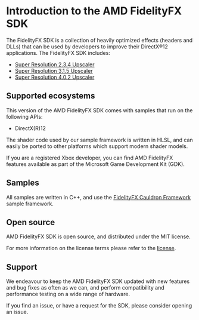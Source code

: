 <!-- @page page_getting-started_index Introduction to the MD FidelityFX SDK -->

<h1>Introduction to the AMD FidelityFX SDK</h1>

The FidelityFX SDK is a collection of heavily optimized effects (headers and DLLs) that can be used by developers to improve their DirectX®12 applications. The FidelityFX SDK includes:

- [Super Resolution 2.3.4 Upscaler](../techniques/super-resolution-temporal.md)
- [Super Resolution 3.1.5 Upscaler](../techniques/super-resolution-upscaler.md)
- [Super Resolution 4.0.2 Upscaler](../techniques/super-resolution-ml.md)

<h2>Supported ecosystems</h2>

This version of the AMD FidelityFX SDK comes with samples that run on the following APIs:

- DirectX(R)12

The shader code used by our sample framework is written in HLSL, and can easily be ported to other platforms which support modern shader models.

If you are a registered Xbox developer, you can find AMD FidelityFX features available as part of the Microsoft Game Development Kit (GDK).

<h2>Samples</h2>

All samples are written in C++, and use the [FidelityFX Cauldron Framework](../../Kits/Cauldron2/dx12/) sample framework.

<h2>Open source</h2>

AMD FidelityFX SDK is open source, and distributed under the MIT license.

For more information on the license terms please refer to the [license](license.md).

<h2>Support</h2>

We endeavour to keep the AMD FidelityFX SDK updated with new features and bug fixes as often as we can, and perform compatibility and performance testing on a wide range of hardware.

If you find an issue, or have a request for the SDK, please consider opening an issue.

<!-- - @subpage page_getting-started_sdk-structure "SDK Structure" -->
<!-- - @subpage page_building-samples_index "Building the samples for the SDK" -->
<!-- - @subpage page_running-samples_index "Running the samples for the SDK" -->
<!-- - @subpage page_getting-started_naming-guidelines "FidelityFX naming guidelines for game applications" -->
<!-- - @subpage page_ffx-api "Introduction to FidelityFX API" -->
